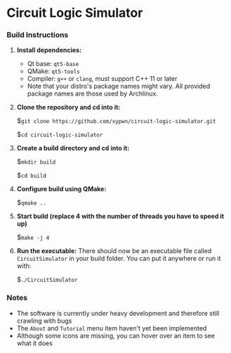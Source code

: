 # Circuit Logic Simulator #
### Build Instructions ###
1.	**Install dependencies:**
	-	Qt base: `qt5-base`
	-	QMake: `qt5-tools`
	-	Compiler: `g++` or `clang`, must support C++ 11 or later
	-	Note that your distro's package names  might vary. All provided package names are those used by Archlinux.
2.	**Clone the repository and cd into it:**

	$`git clone https://github.com/xypwn/circuit-logic-simulator.git`
	
	$`cd circuit-logic-simulator`
3.	**Create a build directory and cd into it:**

	$`mkdir build`
	
	$`cd build`
4.	**Configure build using QMake:**

	$`qmake ..`
5.	**Start build (replace 4 with the number of threads you have to speed it up)**

	$`make -j 4`
6.	**Run the executable:**
	There should now be an executable file called `CircuitSimulator` in your
	build folder. You can put it anywhere or run it with:
	
	$`./CircuitSimulator`
### Notes ###
-	The software is currently under heavy development and therefore still crawling with bugs
-	The `About` and `Tutorial` menu item haven't yet been implemented
-	Although some icons are missing, you can hover over an item to see what it does